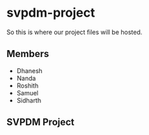 # svpdm-project

So this is where our project files will be hosted.
## Members
- Dhanesh
- Nanda
- Roshith
- Samuel
- Sidharth

## SVPDM Project